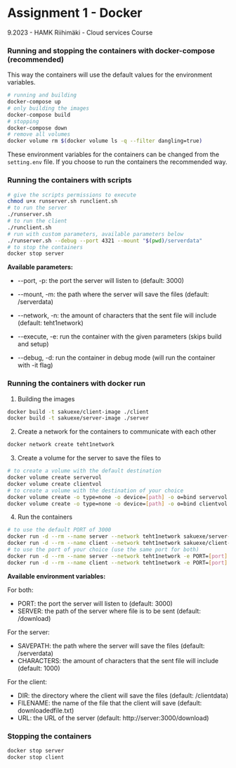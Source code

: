 # **Assignment 1 - Docker**

9.2023 - HAMK Riihimäki - Cloud services Course

### Running and stopping the containers with docker-compose (recommended)

This way the containers will use the default values for the environment variables.

```bash
# running and building
docker-compose up
# only building the images
docker-compose build
# stopping
docker-compose down
# remove all volumes
docker volume rm $(docker volume ls -q --filter dangling=true)
```

These environment variables for the containers can be changed from the `setting.env` file.
If you choose to run the containers the recommended way.

### Running the containers with scripts

```bash
# give the scripts permissions to execute
chmod u+x runserver.sh runclient.sh
# to run the server
./runserver.sh
# to run the client
./runclient.sh
# run with custom parameters, available parameters below
./runserver.sh --debug --port 4321 --mount "$(pwd)/serverdata"
# to stop the containers
docker stop server
```

**Available parameters:**

- --port, -p: the port the server will listen to (default: 3000)

- --mount, -m: the path where the server will save the files (default: /serverdata)

- --network, -n: the amount of characters that the sent file will include (default: teht1network)

- --execute, -e: run the container with the given parameters (skips build and setup)

- --debug, -d: run the container in debug mode (will run the container with -it flag)

### Running the containers with docker run

1. Building the images

```bash
docker build -t sakuexe/client-image ./client
docker build -t sakuexe/server-image ./server
```

2. Create a network for the containers to communicate with each other

```bash
docker network create teht1network
```

3. Create a volume for the server to save the files to

```bash
# to create a volume with the default destination
docker volume create servervol
docker volume create clientvol
# to create a volume with the destination of your choice
docker volume create -o type=none -o device=[path] -o o=bind servervol
docker volume create -o type=none -o device=[path] -o o=bind clientvol
```

4. Run the containers

```bash
# to use the default PORT of 3000
docker run -d --rm --name server --network teht1network sakuexe/server-image
docker run -d --rm --name client --network teht1network sakuexe/client-image
# to use the port of your choice (use the same port for both)
docker run -d --rm --name server --network teht1network -e PORT=[port] sakuexe/server-image
docker run -d --rm --name client --network teht1network -e PORT=[port] sakuexe/client-image
```

**Available environment variables:**

For both:

- PORT: the port the server will listen to (default: 3000)
- SERVER: the path of the server where file is to be sent (default: /download)

For the server:

- SAVEPATH: the path where the server will save the files (default: /serverdata)
- CHARACTERS: the amount of characters that the sent file will include (default: 1000)

For the client:

- DIR: the directory where the client will save the files (default: /clientdata)
- FILENAME: the name of the file that the client will save (default: downloadedfile.txt)
- URL: the URL of the server (default: http://server:3000/download)

### Stopping the containers

```bash
docker stop server
docker stop client
```
